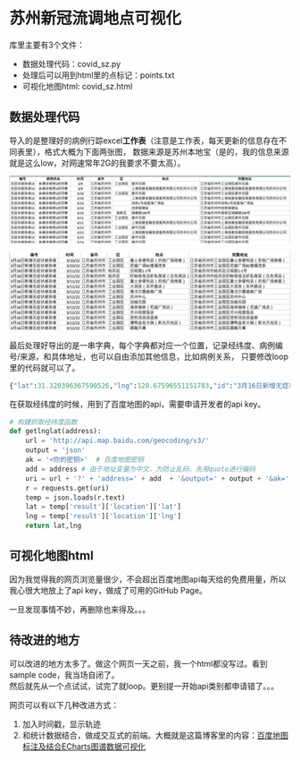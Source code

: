 # 苏州新冠流调地点可视化
库里主要有3个文件：
- 数据处理代码：covid_sz.py
- 处理后可以用到html里的点标记：points.txt
- 可视化地图html: covid_sz.html

## 数据处理代码
导入的是整理好的病例行踪excel**工作表**（注意是工作表，每天更新的信息存在不同表里），格式大概为下面两张图，
数据来源是苏州本地宝（是的，我的信息来源就是这么low，对网速常年2G的我要求不要太高）。

![Sample excel 1](excel1.png)

![Sample excel 2](excel2.png)

最后处理好导出的是一串字典，每个字典都对应一个位置，记录经纬度、病例编号/来源，和具体地址，也可以自由添加其他信息，比如病例关系，
只要修改loop里的代码就可以了。

```python
{"lat":31.320396367590526,"lng":120.67596551151783,"id":"3月16日新增无症状感染者","dizhi":"江苏省苏州市工业园区喜士多便利店（苏悦广场南楼）"}
```

在获取经纬度的时候，用到了百度地图的api，需要申请开发者的api key。

```python
# 构建抓取经纬度函数
def getlnglat(address):
    url = 'http://api.map.baidu.com/geocoding/v3/'
    output = 'json'
    ak = '<你的密钥>'  # 百度地图密钥
    add = address # 由于地址变量为中文，为防止乱码，先用quote进行编码
    uri = url + '?' + 'address=' + add  + '&output=' + output + '&ak=' + ak
    r = requests.get(uri)
    temp = json.loads(r.text)
    lat = temp['result']['location']['lat']
    lng = temp['result']['location']['lng']
    return lat,lng
```

## 可视化地图html
因为我觉得我的网页浏览量很少，不会超出百度地图api每天给的免费用量，所以我心很大地放上了api key，做成了可用的GitHub Page。
    
一旦发现事情不妙，再删除也来得及。。。

## 待改进的地方
可以改进的地方太多了。做这个网页一天之前，我一个html都没写过。看到sample code，我当场自闭了。    
然后就先从一个点试试，试完了就loop。更别提一开始api类别都申请错了。。。     
    
网页可以有以下几种改进方式：
1. 加入时间戳，显示轨迹
2. 和统计数据结合，做成交互式的前端。大概就是这篇博客里的内容：[百度地图标注及结合ECharts图谱数据可视化](https://blog.51cto.com/jalony/2882428)